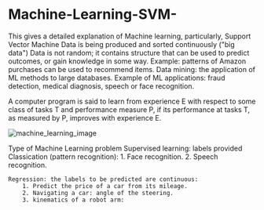 # Machine-Learning-SVM-
This gives a detailed explanation of Machine learning, particularly, Support Vector Machine
Data is being produced and sorted continuously ("big data")
Data is not random; it contains structure that can be used to predict outcomes, or gain knowledge in some way.
Example: patterns of Amazon purchases can be used to  recommend items.
Data mining: the application of ML methods to large databases.
Example of ML applications: fraud detection, medical diagnosis, speech or face recognition.

A computer program is said to learn from experience E with respect to some class of tasks T and performance measure P, if its performance at tasks T, as measured by P, improves with experience E.



![machine_learning_image](https://user-images.githubusercontent.com/72225471/171360238-f099039f-3931-4f3a-8d9a-53f0001c0fa4.png)


Type of Machine Learning problem Supervised learning: labels provided
	Classication  (pattern recognition):
		1. Face recognition.
		2. Speech recognition.
		
	Regression: the labels to be predicted are continuous:
		1. Predict the price of a car from its mileage.
		2. Navigating a car: angle of the steering.
 		3. kinematics of a robot arm:



